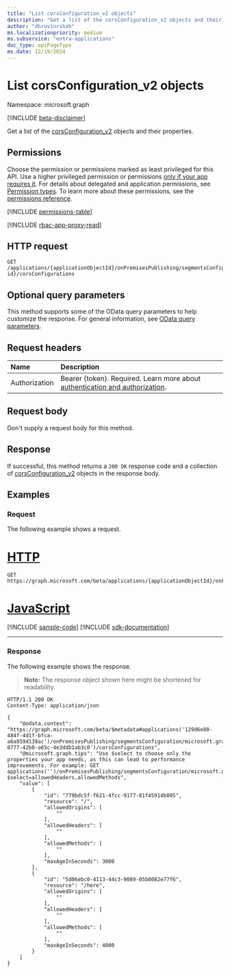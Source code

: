 ```yaml
---
title: "List corsConfiguration_v2 objects"
description: "Get a list of the corsConfiguration_v2 objects and their properties."
author: "dhruvinrshah"
ms.localizationpriority: medium
ms.subservice: "entra-applications"
doc_type: apiPageType
ms.date: 12/19/2024
---
```


# List corsConfiguration_v2 objects

Namespace: microsoft.graph

[!INCLUDE [beta-disclaimer](../../includes/beta-disclaimer.md)]

Get a list of the [corsConfiguration_v2](../resources/corsconfiguration_v2.md) objects and their properties.

## Permissions

Choose the permission or permissions marked as least privileged for this API. Use a higher privileged permission or permissions [only if your app requires it](/graph/permissions-overview#best-practices-for-using-microsoft-graph-permissions). For details about delegated and application permissions, see [Permission types](/graph/permissions-overview#permission-types). To learn more about these permissions, see the [permissions reference](/graph/permissions-reference).

<!-- {
  "blockType": "permissions",
  "name": "webapplicationsegment-list-corsconfigurations-permissions"
}
-->
[!INCLUDE [permissions-table](../includes/permissions/webapplicationsegment-list-corsconfigurations-permissions.md)]

[!INCLUDE [rbac-app-proxy-read](../includes/rbac-for-apis/rbac-app-proxy-read.md)]

## HTTP request

<!-- {
  "blockType": "ignored"
}
-->
``` http
GET /applications/{applicationObjectId}/onPremisesPublishing/segmentsConfiguration/microsoft.graph.webSegmentConfiguration/applicationSegments/{webApplicationSegment-id}/corsConfigurations
```

## Optional query parameters

This method supports some of the OData query parameters to help customize the response. For general information, see [OData query parameters](/graph/query-parameters).

## Request headers

|Name|Description|
|:---|:---|
|Authorization|Bearer {token}. Required. Learn more about [authentication and authorization](/graph/auth/auth-concepts).|

## Request body

Don't supply a request body for this method.

## Response

If successful, this method returns a `200 OK` response code and a collection of [corsConfiguration_v2](../resources/corsconfiguration_v2.md) objects in the response body.

## Examples

### Request

The following example shows a request.
# [HTTP](#tab/http)
<!-- {
  "blockType": "request",
  "name": "list_corsconfiguration_v2"
}
-->
``` http
GET https://graph.microsoft.com/beta/applications/{applicationObjectId}/onPremisesPublishing/segmentsConfiguration/microsoft.graph.webSegmentConfiguration/applicationSegments/{segmentId}/corsConfigurations
```

# [JavaScript](#tab/javascript)
[!INCLUDE [sample-code](../includes/snippets/javascript/list-corsconfiguration-v2-javascript-snippets.md)]
[!INCLUDE [sdk-documentation](../includes/snippets/snippets-sdk-documentation-link.md)]

---


### Response

The following example shows the response.
>**Note:** The response object shown here might be shortened for readability.
<!-- {
  "blockType": "response",
  "truncated": true,
  "@odata.type": "Collection(microsoft.graph.corsConfiguration_v2)"
}
-->
``` http
HTTP/1.1 200 OK
Content-Type: application/json

{
    "@odata.context": "https://graph.microsoft.com/beta/$metadata#applications('129d6e80-484f-4d1f-bfca-a6a859d138ac')/onPremisesPublishing/segmentsConfiguration/microsoft.graph.webSegmentConfiguration/applicationSegments('209efffb-0777-42b0-a65c-4e3ddb1ab3c0')/corsConfigurations",
    "@microsoft.graph.tips": "Use $select to choose only the properties your app needs, as this can lead to performance improvements. For example: GET applications('')/onPremisesPublishing/segmentsConfiguration/microsoft.graph.webSegmentConfiguration/applicationSegments('')/corsConfigurations?$select=allowedHeaders,allowedMethods",
    "value": [
        {
            "id": "779bdc5f-f621-4fcc-9177-81f45914b005",
            "resource": "/",
            "allowedOrigins": [
                ""
            ],
            "allowedHeaders": [
                ""
            ],
            "allowedMethods": [
                ""
            ],
            "maxAgeInSeconds": 3000
        },
        {
            "id": "5d06ebc0-4113-44c3-9089-05b0082e77f6",
            "resource": "/here",
            "allowedOrigins": [
                ""
            ],
            "allowedHeaders": [
                ""
            ],
            "allowedMethods": [
                ""
            ],
            "maxAgeInSeconds": 4000
        }
    ]
}
```

<!--
{
  "type": "#page.annotation",
  "description": "List corsConfiguration_v2 objects",
  "keywords": "",
  "section": "documentation",
  "tocPath": "",
  "suppressions": [
    "
      Error: microsoft.graph.microsoft.graph/applications:
        /applications/{var}/onPremisesPublishing/segmentsConfiguration/microsoft.graph.webSegmentConfiguration/applicationSegments/{var}/corsConfigurations
        Uri path requires navigating into unknown object hierarchy: missing property 'microsoft.graph.webSegmentConfiguration' on 'segmentConfiguration'. Possible issues:
        1) Doc bug where 'microsoft.graph.webSegmentConfiguration' isn't defined on the resource.
        2) Doc bug where 'microsoft.graph.webSegmentConfiguration' is an example key and should instead be replaced with a placeholder like {item-id} or declared in the sampleKeys annotation.
        3) Doc bug where 'segmentConfiguration' is supposed to be an entity type, but is being treated as a complex because it (and its ancestors) are missing the keyProperty annotation.
    "
  ]
}
-->

